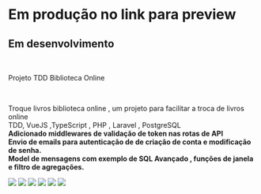 <h1> Em produção no link para preview</h1>
<h2>Em desenvolvimento</h2>

</br>
<p>Projeto TDD Biblioteca Online</p>
</br>
<p>Troque livros biblioteca online , um projeto para facilitar a troca de livros online </br>
TDD, VueJS ,TypeScript , PHP , Laravel , PostgreSQL </br>
<strong>Adicionado middlewares de validação de token nas rotas de API</br>
Envio de emails para autenticação de de criação de conta e modificação de senha.</br>
Model de mensagens com exemplo de SQL Avançado , funções de janela e filtro de agregações.
</strong>


</p>

<img src="https://github.com/waltereidi/bibliotecaonline/assets/6370415/5ac67b19-3c0b-4111-b527-c1b8a3559b2a" />

<img src="https://github.com/waltereidi/bibliotecaonline/assets/6370415/170e4540-9dfb-49ec-841d-eb20a7e43cdd" />



<img src="https://github.com/waltereidi/bibliotecaonline/assets/6370415/336f68a1-34bc-4367-a1c4-fffbc8568ee2" />

<img src="https://github.com/waltereidi/bibliotecaonline/assets/6370415/0b09f200-0ebf-4dac-9b22-a5fdd7d49839" />

<img src="https://github.com/waltereidi/bibliotecaonline/assets/6370415/15f4ac14-d33b-4ac9-ba19-62dba368ef72" />
<img src="https://github.com/waltereidi/bibliotecaonline/assets/6370415/98f21c5b-c038-4d8b-ba0a-188ed987216a"/>
